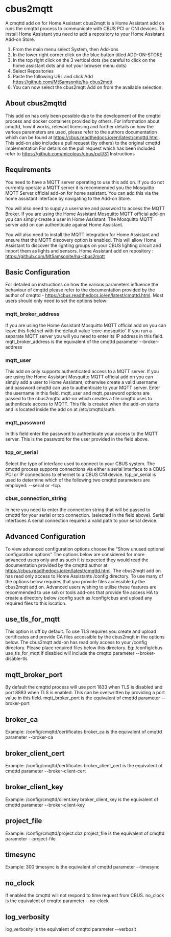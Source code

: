 # cbus2mqtt
A cmqttd add on for Home Assistant
cbus2mqtt is a Home Assistant add on runs the cmqttd process to communicate with CBUS PCI or CNI devices.
To install Home Assistant you need to add a repository to your Home Assistant Add-on Store.
1.	From the main menu select System, then Add-ons
2.	In the lower right corner click on the blue button titled ADD-ON-STORE
3.	In the top right click on the 3 vertical dots (be careful to click on the home assistant dots and not your browser menu dots)
4.	Select Repositories
5.	Paste the following URL and click Add  https://github.com/MtSamsonite/ha-cbus2mqtt
6.	You can now select the cbus2mqtt Add on from the available selection.

## About cbus2mqttd
This add on has only been possible due to the development of the cmqttd process and docker containers provided by others.  For information about cmqttd, how it works, relevant licensing and further details on how the various parameters are used, please refer to the authors documentation which can be found at https://cbus.readthedocs.io/en/latest/cmqttd.html.
This add-on also includes a pull request (by others) to the original cmqttd implementation For details on the pull request which has been included refer to https://github.com/micolous/cbus/pull/31
Instructions
## Requirements
You need to have a MQTT server operating to use this add on.  If you do not currently operate a MQTT server it is recommended you the Mosquitto MQTT Server official add-on for home assistant. You can add this via the home assistant interface by navigating to the Add-on Store.

You will also need to supply a username and password to access the MQTT Broker.  If you are using the Home Assistant Mosquitto MQTT official add-on you can simply create a user in Home Assistant. The Mosquitto MQTT server add on can authenticate against Home Assistant.

You will also need to install the MQTT integration for Home Assistant and ensure that the MQTT discovery option is enabled.  This will allow Home Assistant to discover the lighting groups on your CBUS lighting circuit and import them as lights and sensors.
Home Assistant add on repository : https://github.com/MtSamsonite/ha-cbus2mqtt
## Basic Configuration
For detailed on instructions on how the various parameters influence the behaviour of cmqttd please refer to the documentation provided by the author of cmqttd - https://cbus.readthedocs.io/en/latest/cmqttd.html.
Most users should only need to set the options below:
### mqtt_broker_address
If you are using the Home Assistant Mosquitto MQTT official add on you can leave this field set with the default value ‘core-mosquitto’.   If you run a separate MQTT server you will you need to enter its IP address in this field.
mqtt_broker_address is the equivalent of the cmqttd parameter --broker-address
### mqtt_user
This add on only supports authenticated access to a MQTT server.  If you are using the Home Assistant Mosquitto MQTT official add on you can simply add a user to Home Assistant, otherwise create a valid username and password cmqttd can use to authenticate to your MQTT server.
Enter the username in this field.
mqtt_user and mqtt_password options are passed to the cbus2mqttd add-on which creates a file cmqttd uses to authenticate access to MQTT.  This file is created when the add-on starts and is located inside the add on at /etc/cmqttd/auth.
### mqtt_password
In this field enter the password to authenticate your access to the MQTT server.   This is the password for the user provided in the field above.
### tcp_or_serial
Select the type of interface used to connect to your CBUS system.  The cmqttd process supports connections via either a serial interface to a CBUS PCI or IP connections to ethernet to a CBUS CNI device.
tcp_or_serial is used to determine which of the following two cmqttd parameters are employed: --serial or –tcp.
### cbus_connection_string
In here you need to enter the connection string that will be passed to cmqttd for your serial or tcp connection. (selected in the field above).
Serial interfaces
A serial connection requires a valid path to your serial device.

## Advanced Configuration
To view advanced configuration options choose the “Show unused optional configuration options”
The options below are considered for more advanced users only and as such it is expected they would read the documentation provided by the cmqttd author at https://cbus.readthedocs.io/en/latest/cmqttd.html.
The cbus2mqtt add on has read only access to Home Assistants /config directory.   To use many of the options below requires that you provide files accessible by the cbus2mqtt add on.  Advanced users wishing to utilise these features are recommended to use ssh or tools add-ons that provide file access HA to create a directory below /config such as /config/cbus and upload any required files to this location.
## use_tls_for_mqtt
This option is off  by default.  To use TLS requires you create and upload certificates  and provide CA files accessible by the cbus2mqtt in the options below.   The cbus2mqtt add-on has read only access to your /config directory.  Please place required files below this directory. Eg: /config/cbus.
use_tls_for_mqtt if disabled will include the cmqttd parameter --broker-disable-tls
## mqtt_broker_port
By default the cmqttd process will use port 1833 when TLS is disabled and port 8883 when TLS is enabled.  This can be overwritten by providing a port value in this field.
mqtt_broker_port is the equivalent of cmqttd parameter --broker-port
## broker_ca
Example: /config/cmqttd/certificates
broker_ca is the equivalent of cmqttd parameter --broker-ca
## broker_client_cert
Example: /config/cmqttd/certificates
broker_client_cert is the equivalent of cmqttd parameter --broker-client-cert
## broker_client_key
Example: /config/cmqttd/client.key
broker_client_key is the equivalent of cmqttd parameter --broker-client-key
## project_file
Example: /config/cmqttd/project.cbz
project_file is the equivalent of cmqttd parameter --project-file
## timesync
Example: 300
timesync is the equivalent of cmqttd parameter --timesync
## no_clock
If enabled the cmqttd will not respond to time request from CBUS.
no_clock is the equivalent of cmqttd parameter --no-clock
## log_verbosity
log_verbosity is the equivalent of cmqttd parameter --verbosit
